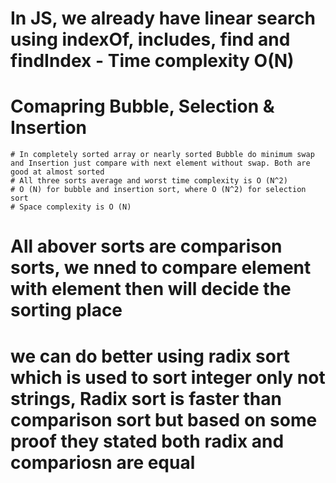 # In JS, we already have linear search using indexOf, includes, find and findIndex - Time complexity O(N)

# Comapring Bubble, Selection & Insertion

    # In completely sorted array or nearly sorted Bubble do minimum swap and Insertion just compare with next element without swap. Both are good at almost sorted
    # All three sorts average and worst time complexity is O (N^2)
    # O (N) for bubble and insertion sort, where O (N^2) for selection sort
    # Space complexity is O (N)

# All abover sorts are comparison sorts, we nned to compare element with element then will decide the sorting place

# we can do better using radix sort which is used to sort integer only not strings, Radix sort is faster than comparison sort but based on some proof they stated both radix and compariosn are equal
